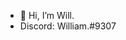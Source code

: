 - 👋 Hi, I’m Will.
- Discord: William.#9307

<!---
WilliamIsntHereee/WilliamIsntHereee is a ✨ special ✨ repository because its `README.md` (this file) appears on your GitHub profile.
You can click the Preview link to take a look at your changes.
--->
